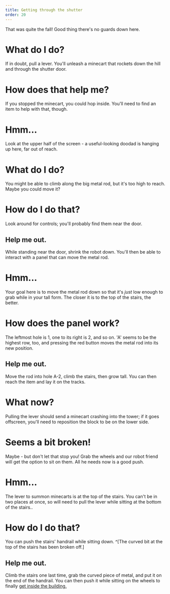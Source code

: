 ```yaml
---
title: Getting through the shutter
order: 20
---
```


That was quite the fall! Good thing there's no guards down here.

# What do I do?
If in doubt, pull a lever. You'll unleash a minecart that rockets down the hill and through the shutter door.

# How does that help me?
If you stopped the minecart, you could hop inside. You'll need to find an item to help with that, though.

# Hmm...
Look at the upper half of the screen - a useful-looking doodad is hanging up here, far out of reach.

# What do I do?
You might be able to climb along the big metal rod, but it's too high to reach. Maybe you could move it?

# How do I do that?
Look around for controls; you'll probably find them near the door.

## Help me out.
While standing near the door, shrink the robot down. You'll then be able to interact with a panel that can move the metal rod.

# Hmm...
Your goal here is to move the metal rod down so that it's *just* low enough to grab while in your tall form. The closer it is to the top of the stairs, the better.

# How does the panel work?
The leftmost hole is 1, one to its right is 2, and so on. 'A' seems to be the highest row, too, and pressing the red button moves the metal rod into its new position.

## Help me out.
Move the rod into hole A-2, climb the stairs, then grow tall. You can then reach the item and lay it on the tracks.

# What now?
Pulling the lever should send a minecart crashing into the tower; if it goes offscreen, you'll need to reposition the block to be on the lower side.

# Seems a bit broken!
Maybe - but don't let that stop you! Grab the wheels and our robot friend will get the option to sit on them. All he needs now is a good push.

# Hmm...
The lever to summon minecarts is at the top of the stairs. You can't be in two places at once, so will need to pull the lever while sitting at the bottom of the stairs..

# How do I do that?
You can push the stairs' handrail while sitting down. ^[The curved bit at the top of the stairs has been broken off.]

## Help me out.
Climb the stairs one last time, grab the curved piece of metal, and put it on the end of the handrail. You can then push it while sitting on the wheels to finally [get inside the building.](furnace)
